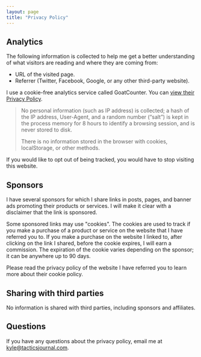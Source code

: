 ```yaml
---
layout: page
title: "Privacy Policy"
---
```


## Analytics

The following information is collected to help me get a better understanding of what visitors are reading and where they are coming from:

- URL of the visited page.
- Referrer (Twitter, Facebook, Google, or any other third-party website).

I use a cookie-free analytics service called GoatCounter. You can [view their Privacy Policy](https://www.goatcounter.com/help/privacy).

> No personal information (such as IP address) is collected; a hash of the IP address, User-Agent, and a random number (“salt”) is kept in the process memory for 8 hours to identify a browsing session, and is never stored to disk.
> 
> There is no information stored in the browser with cookies, localStorage, or other methods. 

If you would like to opt out of being tracked, you would have to stop visiting this website.

## Sponsors

I have several sponsors for which I share links in posts, pages, and banner ads promoting their products or services. I will make it clear with a disclaimer that the link is sponsored.

Some sponsored links may use "cookies". The cookies are used to track if you make a purchase of a product or service on the website that I have referred you to. If you make a purchase on the website I linked to, after clicking on the link I shared, before the cookie expires, I will earn a commission. The expiration of the cookie varies depending on the sponsor; it can be anywhere up to 90 days.

Please read the privacy policy of the website I have referred you to learn more about their cookie policy.

## Sharing with third parties 

No information is shared with third parties, including sponsors and affiliates.

## Questions 

If you have any questions about the privacy policy, email me at <a href="mailto:kyle@tacticsjournal.com">kyle@tacticsjournal.com</a>.